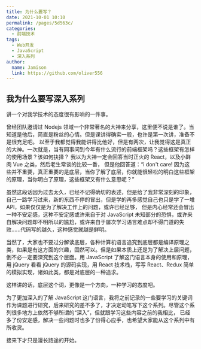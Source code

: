```yaml
---
title: 为什么要写？
date: 2021-10-01 10:10
permalink: /pages/5d563c/
categories:
  - 前端技术
tags:
  - Web开发
  - JavaScript
  - 深入系列
author:
  name: Jamison
  link: https://github.com/oliver556
---
```


## 我为什么要写深入系列

讲一个对我学技术的态度很有影响的一件事。

曾经团队邀请过 Nodejs 领域一个非常著名的大神来分享，这里便不说是谁了。当知道是他后，简直是粉丝的心情。但是课讲得确实一般，也许是第一次讲，准备不是很充足吧。
以至于我都觉得我能讲得比他好，但是有两次，让我觉得这是真正的大神。一次就是，当有同事问到今年有什么流行的前端框架吗？这些框架有怎样的使用场景？该如何抉择？
我以为大神一定会回答当时正火的 React，以及小鲜肉 Vue 之类，然后老生常谈的比较一番，
但是他回答道：“i don't care! 因为这些并不重要，真正重要的是底层，当你了解了底层，你就能很轻松的明白这些框架的原理，当你明白了原理，这些框架又有什么意思呢？”

虽然这段话因为过去太久，已经不记得确切的表述，但是给了我非常深刻的印象，自己一路学习过来，新的东西不停的冒出，但是学的再多感觉自己也只是学了一堆 API，如果仅仅是为了解决工作上的问题，或许已经足够，
但是内心经常还会冒出一种不安定感，这种不安定感或许来自于对 JavaScript 未知部分的恐惧，或许来自解决问题却不明所以的尴尬，或许来自于屡次学习语言难点却不得门道的失败......代码写的越久，这种感觉就越是鲜明。

当然了，大家也不要过分解读底层，各种计算机语言追究到底层都是编译原理之类，如果是有这方面的兴趣，固然可以。但是如果本质上还是为了解决上层问题，倒不必一定要深究到这个层面。用 JavaScript 了解这门语言本身的使用和原理，
用 jQuery 看看 jQuery 的源码实现，用 React 技术栈，写写 React、Redux 简单的模拟实现，诸如此类，都是对底层的一种追求。

这样讲的话，底层这个词，更像是一个方向，一种学习的态度吧。

为了更加深入的了解 JavaScript 这门语言，我将之前记录的一些要学习的关键词作为课题进行研究，后来研究的差不多了，才决定动笔写下这个系列。尽管这个系列很多地方上依然不够所谓的“深入”，但就跟学习这些内容之前的我相比，
已经多了份安定感，解决一些问题时也多了份得心应手，也希望大家能从这个系列中有所收货。

接来下才只是漫长路途的开始。
